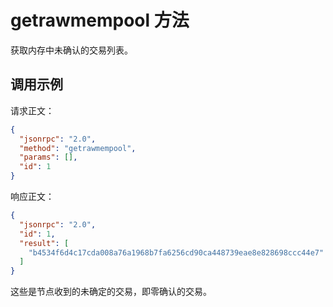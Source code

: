 # getrawmempool 方法

获取内存中未确认的交易列表。

## 调用示例

请求正文：

```json
{
  "jsonrpc": "2.0",
  "method": "getrawmempool",
  "params": [],
  "id": 1
}
```

响应正文：

```json
{
  "jsonrpc": "2.0",
  "id": 1,
  "result": [
    "b4534f6d4c17cda008a76a1968b7fa6256cd90ca448739eae8e828698ccc44e7"
  ]
}
```

这些是节点收到的未确定的交易，即零确认的交易。